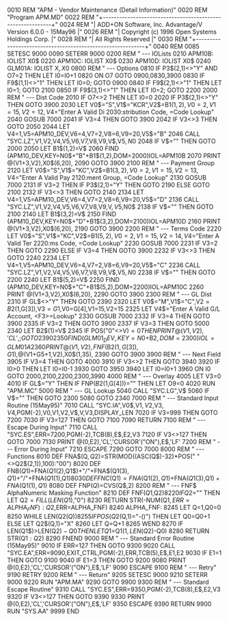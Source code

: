 0010 REM "APM - Vendor Maintenance (Detail Information)"
0020 REM "Program APM.MD"
0022 REM "+-----------------------------------------------------------+"
0024 REM "| ADD+ON Software, Inc. Advantage/V Version 6.0.0 - 15May96 |"
0026 REM "|      Copyright (c) 1996 Open Systems Holdings Corp.       |"
0028 REM "|                  All Rights Reserved                      |"
0030 REM "+-----------------------------------------------------------+"
0040 REM 
0085 SETESC 9000
0090 SETERR 9000
0200 REM " --- IOLists
0210 APM10B: IOLIST X0$
0220 APM10C: IOLIST X0$
0230 APM10D: IOLIST X0$
0240 GLM01A: IOLIST X$,X0$
0800 REM " --- Options
0810 IF P3$(2,1)<>"Y" AND O7=2 THEN LET I0=I0+1
0820 ON O7 GOTO 0900,0830,3900
0830 IF F9$(1,1)<>"1" THEN LET I0=0; GOTO 0900
0840 IF F9$(2,1)<>"1" THEN LET I0=1; GOTO 2100
0850 IF F9$(3,1)<>"1" THEN LET I0=2; GOTO 2200
2000 REM " --- Dist Code
2010 IF O7<>2 THEN LET I0=0
2020 IF P3$(2,1)<>"Y" THEN GOTO 3900
2030 LET V0$="S",V1$="KCR",V2$=B1$(1,2),V0=2,V1=15,V2=12,V4$="Enter A Valid Di
2030:stribution Code, <F3>=Code Lookup"
2040 GOSUB 7000
2041 IF V3=4 THEN GOTO 3900
2042 IF V3<>3 THEN GOTO 2050
2044 LET V4=1,V5=APM10_DEV,V6=4,V7=2,V8=6,V9=20,V5$="B"
2046 CALL "SYC.LZ",V1,V2,V4,V5,V6,V7,V8,V9,V$,V5$,N0$
2048 IF V$="" THEN GOTO 2000
2050 LET B1$(1,2)=V$
2060 FIND (APM10_DEV,KEY=N0$+"B"+B1$(1,2),DOM=2000)IOL=APM10B
2070 PRINT @(V1+3,V2),X0$(6,20),
2090 GOTO 3900
2100 REM " --- Payment Group
2120 LET V0$="S",V1$="KC",V2$=B1$(3,2),V0=2,V1=15,V2=13,V4$="Enter A Valid Pay
2120:ment Group, <F3>=Code Lookup"
2130 GOSUB 7000
2131 IF V3=2 THEN IF P3$(2,1)="Y" THEN GOTO 2190 ELSE GOTO 2100
2132 IF V3<>3 THEN GOTO 2140
2134 LET V4=1,V5=APM10_DEV,V6=4,V7=2,V8=6,V9=20,V5$="D"
2136 CALL "SYC.LZ",V1,V2,V4,V5,V6,V7,V8,V9,V$,V5$,N0$
2138 IF V$="" THEN GOTO 2100
2140 LET B1$(3,2)=V$
2150 FIND (APM10_DEV,KEY=N0$+"D"+B1$(3,2),DOM=2100)IOL=APM10D
2160 PRINT @(V1+3,V2),X0$(6,20),
2190 GOTO 3900
2200 REM " --- Terms Code
2220 LET V0$="S",V1$="KC",V2$=B1$(5,2),V0=2,V1=15,V2=14,V4$="Enter A Valid Ter
2220:ms Code, <F3>=Code Lookup"
2230 GOSUB 7000
2231 IF V3=2 THEN GOTO 2290 ELSE IF V3=4 THEN GOTO 3900
2232 IF V3<>3 THEN GOTO 2240
2234 LET V4=1,V5=APM10_DEV,V6=4,V7=2,V8=6,V9=20,V5$="C"
2236 CALL "SYC.LZ",V1,V2,V4,V5,V6,V7,V8,V9,V$,V5$,N0$
2238 IF V$="" THEN GOTO 2200
2240 LET B1$(5,2)=V$
2250 FIND (APM10_DEV,KEY=N0$+"C"+B1$(5,2),DOM=2200)IOL=APM10C
2260 PRINT @(V1+3,V2),X0$(6,20),
2290 GOTO 3900
2300 REM " --- GL Dist
2310 IF GL$<>"Y" THEN GOTO 2390
2320 LET V0$="M",V1$="C",V2$=B2$(1,G[3]),V3$=G1$,V0=G[4],V1=15,V2=15
2325 LET V4$="Enter A Valid G/L Account, <F3>=Lookup"
2330 GOSUB 7000
2332 IF V3=4 THEN GOTO 3900
2335 IF V3=2 THEN GOTO 3900
2337 IF V3=3 THEN GOTO 5000
2340 LET B2$(1)=V$
2345 IF POS("0"<>V$)=0 THEN PRINT @(V1,V2),'CL',; GOTO 2390
2350 FIND (GLM01_DEV,KEY=N0$+B2$,DOM=2300)IOL=GLM01A
2360 PRINT @(V1,V2),FNF$(B2$(1,G[3]),G1$),@(V1+G5+1,V2),X0$(1,35),
2390 GOTO 3900
3900 REM " --- Next Field
3905 IF V3=4 THEN GOTO 4000
3910 IF V3<>2 THEN GOTO 3940
3920 IF I0>0 THEN LET I0=I0-1
3930 GOTO 3950
3940 LET I0=I0+1
3960 ON I0 GOTO 2000,2100,2200,2300,3990
4000 REM " --- Overlay
4005 LET V3=0
4010 IF GL$="Y" THEN IF FNP$(B2$(1,G[4]))="" THEN LET O9=0
4020 RUN "APM.MC"
5000 REM " --- GL Lookup
5040 CALL "SYC.LG",V$
5060 IF V$="" THEN GOTO 2300
5080 GOTO 2340
7000 REM " --- Standard Input Routine (15May95)"
7010 CALL "SYC.IA",V0$,V1$,V2$,V3$,V4$,PGM(-2),V0,V1,V2,V$,V,V3,DISPLAY_LEN
7020 IF V3=999 THEN GOTO 7200
7030 IF V3=127 THEN GOTO 7100
7090 RETURN
7100 REM " --- Escape During Input"
7110 CALL "SYC.ES",ERR=7200,PGM(-2),TCB(8),E$,E2,V3
7120 IF V3<>127 THEN GOTO 7000
7130 PRINT @(0,E2),'CL','CURSOR'("ON"),E$,'LF'
7200 REM " --- Error During Input"
7210 ESCAPE
7290 GOTO 7000
8000 REM " --- Functions
8010 DEF FNA$(Q$,Q2$)=STR(MOD((ASC(Q$)-32)*POS(" "<>Q2$(2,1)),100):"00")
8020 DEF FNB$(Q1$)=FNA$(Q1$(2),Q1$)+"/"+FNA$(Q1$(3),Q1$)+"/"+FNA$(Q1$(1),Q1$)
8030 DEF FNC$(Q1$)=FNA$(Q1$(2),Q1$)+FNA$(Q1$(3),Q1$)+FNA$(Q1$(1),Q1$)
8080 DEF FNP$(Q$)=CVS(Q$,2)
8200 REM " --- FNF$ AlphaNumeric Masking Function"
8210 DEF FNF$(Q1$,Q2$)
8220 IF Q2$="" THEN LET Q2$=FILL(LEN(Q1$),"0")
8230 RETURN STR(-NUM(Q1$,ERR=ALPHA_FNF):Q2$,ERR=ALPHA_FNF)
8240 ALPHA_FNF:
8245 LET Q=1,Q0=0
8250 WHILE LEN(Q2$(Q))
8255 IF POS(Q2$(Q,1)="-()") THEN LET Q0=Q0+1 ELSE LET Q2$(Q,1)="X"
8260 LET Q=Q+1
8265 WEND
8270 IF LEN(Q1$)>LEN(Q2$)-Q0 THEN LET Q1$=Q1$(1,LEN(Q2$)-Q0)
8280 RETURN STR(Q1$:Q2$)
8290 FNEND
9000 REM " --- Standard Error Routine (15May95)"
9010 IF ERR=127 THEN GOTO 9300
9020 CALL "SYC.EA",ERR=9090,EXIT_CTRL,PGM(-2),ERR,TCB(5),E$,E1,E2
9030 IF E1=1 THEN GOTO 9100
9040 IF E1=3 THEN GOTO 9200
9080 PRINT @(0,E2),'CL','CURSOR'("ON"),E$,'LF'
9090 ESCAPE
9100 REM " --- Retry"
9190 RETRY
9200 REM " --- Return"
9205 SETESC 9000
9210 SETERR 9000
9220 RUN "APM.MA"
9290 GOTO 9900
9300 REM " --- Standard Escape Routine"
9310 CALL "SYC.ES",ERR=9350,PGM(-2),TCB(8),E$,E2,V3
9320 IF V3<>127 THEN GOTO 9390
9330 PRINT @(0,E2),'CL','CURSOR'("ON"),E$,'LF'
9350 ESCAPE
9390 RETURN
9900 RUN "SYS.AA"
9999 END

